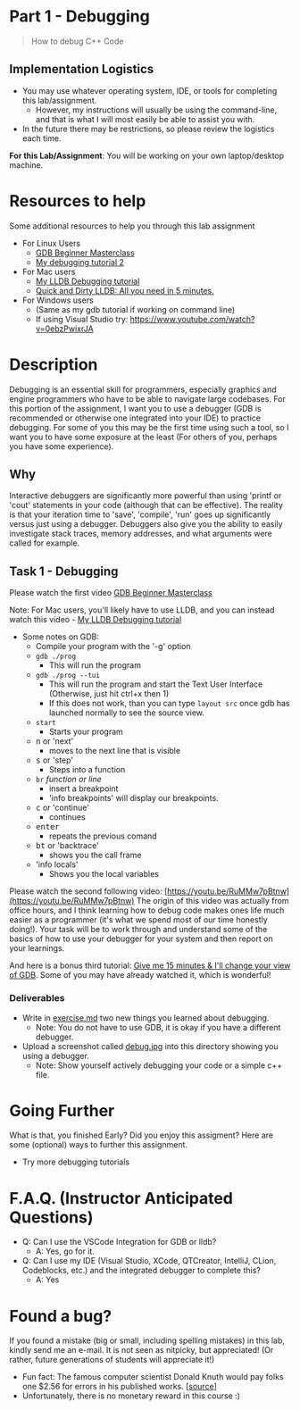 # Part 1 - Debugging

<!-- <img align="right" src="./media/debugging.gif" width="300px" alt="picture"> -->

> How to debug C++ Code

## Implementation Logistics

- You may use whatever operating system, IDE, or tools for completing this lab/assignment.
	- However, my instructions will usually be using the command-line, and that is what I will most easily be able to assist you with.
- In the future there may be restrictions, so please review the logistics each time.

**For this Lab/Assignment**: You will be working on your own laptop/desktop machine.


# Resources to help

Some additional resources to help you through this lab assignment

- For Linux Users
	- [GDB Beginner Masterclass](https://www.youtube.com/watch?v=MTkDTjdDP3c)
	- [My debugging tutorial 2](https://youtu.be/RuMMw7pBtnw)
- For Mac users
	- [My LLDB Debugging tutorial](https://www.youtube.com/watch?v=v_C1cvo1biI)
	- [Quick and Dirty LLDB: All you need in 5 minutes.
](https://www.youtube.com/watch?v=3BkEOvI36Ds)
- For Windows users
	- (Same as my gdb tutorial if working on command line)
	- If using Visual Studio try: https://www.youtube.com/watch?v=0ebzPwixrJA

# Description

Debugging is an essential skill for programmers, especially graphics and engine programmers who have to be able to navigate large codebases. For this portion of the assignment, I want you to use a debugger (GDB is recommended or otherwise one integrated into your IDE) to practice debugging. For some of you this may be the first time using such a tool, so I want you to have some exposure at the least (For others of you, perhaps you have some experience).

## Why

Interactive debuggers are significantly more powerful than using 'printf or 'cout' statements in your code (although that can be effective). The reality is that your iteration time to 'save', 'compile', 'run' goes up significantly versus just using a debugger. Debuggers also give you the ability to easily investigate stack traces, memory addresses, and what arguments were called for example. 

## Task 1 - Debugging

Please watch the first video [GDB Beginner Masterclass](https://www.youtube.com/watch?v=MTkDTjdDP3c&list=PLvv0ScY6vfd-GGT-aUH31X2yXgBSYXo6t&index=2&)

Note: For Mac users, you'll likely have to use LLDB, and you can instead watch this video - [My LLDB Debugging tutorial](https://www.youtube.com/watch?v=v_C1cvo1biI)


* Some notes on GDB:
	* Compile your program with the '-g' option
	* `gdb ./prog `
		* This will run the program
	* `gdb ./prog --tui`
		* This will run the program and start the Text User Interface (Otherwise, just hit ctrl+x then 1)
		* If this does not work, than you can type `layout src` once gdb has launched normally to see the source view.
	* `start` 
		* Starts your program
	* <kbd>n</kbd> or 'next'
		* moves to the next line that is visible
	* <kbd>s</kbd> or 'step'
		* Steps into a function
	* `br` *function or line*
		* insert a breakpoint
		* 'info breakpoints' will display our breakpoints.
	* <kbd>c</kbd> or 'continue'
		* continues
	* <kbd>enter</kbd>
		* repeats the previous comand
	* <kbd>bt</kbd> or 'backtrace'
		* shows you the call frame
	* 'info locals'
		* Shows you the local variables

Please watch the second following video: [https://youtu.be/RuMMw7pBtnw](https://youtu.be/RuMMw7pBtnw) The origin of this video was actually from office hours, and I think learning how to debug code makes ones life much easier as a programmer (it's what we spend most of our time honestly doing!). Your task will be to work through and understand some of the basics of how to use your debugger for your system and then report on your learnings.

And here is a bonus third tutorial: [Give me 15 minutes & I'll change your view of GDB](https://www.youtube.com/watch?v=PorfLSr3DDI). Some of you may have already watched it, which is wonderful! 


### Deliverables

- Write in [exercise.md](./exercise.md) two new things you learned about debugging.
	- Note: You do not have to use GDB, it is okay if you have a different debugger.
- Upload a screenshot called [debug.jpg](./debug.jpg) into this directory showing you using a debugger.
	- Note: Show yourself actively debugging your code or a simple c++ file.
 
# Going Further

What is that, you finished Early? Did you enjoy this assigment? Here are some (optional) ways to further this assignment.

- Try more debugging tutorials

# F.A.Q. (Instructor Anticipated Questions)

- Q: Can I use the VSCode Integration for GDB or lldb?
	- A: Yes, go for it. 
- Q: Can I use my IDE (Visual Studio, XCode, QTCreator, IntelliJ, CLion, Codeblocks, etc.) and the integrated debugger to complete this?
	- A: Yes

# Found a bug?

If you found a mistake (big or small, including spelling mistakes) in this lab, kindly send me an e-mail. It is not seen as nitpicky, but appreciated! (Or rather, future generations of students will appreciate it!)

- Fun fact: The famous computer scientist Donald Knuth would pay folks one $2.56 for errors in his published works. [[source](https://en.wikipedia.org/wiki/Knuth_reward_check)]
- Unfortunately, there is no monetary reward in this course :)

